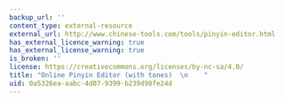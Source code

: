 ```yaml
---
backup_url: ''
content_type: external-resource
external_url: http://www.chinese-tools.com/tools/pinyin-editor.html
has_external_licence_warning: true
has_external_license_warning: true
is_broken: ''
license: https://creativecommons.org/licenses/by-nc-sa/4.0/
title: "Online Pinyin Editor (with tones)  \n    "
uid: 0a5326ea-aabc-4d07-9399-b239d98fe24d
---
```


